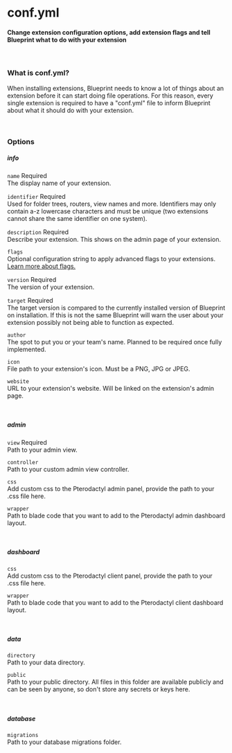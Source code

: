 # conf.yml
<h4 class="fw-light">Change extension configuration options, add extension flags and tell Blueprint what to do with your extension</h4><br/>

### **What is conf.yml?**
When installing extensions, Blueprint needs to know a lot of things about an extension before it can start doing file operations. For this reason, every single extension is required to have a "conf.yml" file to inform Blueprint about what it should do with your extension.

<br/>

### **Options**

##### info
`name` <span class="badge bg-danger-subtle text-danger-emphasis rounded-pill">Required</span>\
The display name of your extension.

`identifier` <span class="badge bg-danger-subtle text-danger-emphasis rounded-pill">Required</span>\
Used for folder trees, routers, view names and more. Identifiers may only contain a-z lowercase characters and must be unique (two extensions cannot share the same identifier on one system).

`description` <span class="badge bg-danger-subtle text-danger-emphasis rounded-pill">Required</span>\
Describe your extension. This shows on the admin page of your extension.

`flags`\
Optional configuration string to apply advanced flags to your extensions. [Learn more about flags.](?page=documentation/flags)

`version` <span class="badge bg-danger-subtle text-danger-emphasis rounded-pill">Required</span>\
The version of your extension.

`target` <span class="badge bg-danger-subtle text-danger-emphasis rounded-pill">Required</span>\
The target version is compared to the currently installed version of Blueprint on installation. If this is not the same Blueprint will warn the user about your extension possibly not being able to function as expected.

`author`\
The spot to put you or your team's name. Planned to be required once fully implemented.

`icon`\
File path to your extension's icon. Must be a PNG, JPG or JPEG.

`website`\
URL to your extension's website. Will be linked on the extension's admin page.

<br/>

##### admin
`view` <span class="badge bg-danger-subtle text-danger-emphasis rounded-pill">Required</span>\
Path to your admin view.

`controller`\
Path to your custom admin view controller.

`css`\
Add custom css to the Pterodactyl admin panel, provide the path to your .css file here.

`wrapper`\
Path to blade code that you want to add to the Pterodactyl admin dashboard layout.

<br/>

##### dashboard
`css`\
Add custom css to the Pterodactyl client panel, provide the path to your .css file here.

`wrapper`\
Path to blade code that you want to add to the Pterodactyl client dashboard layout.

<br/>

##### data
`directory`\
Path to your data directory.

`public`\
Path to your public directory. All files in this folder are available publicly and can be seen by anyone, so don't store any secrets or keys here.

<br/>

##### database
`migrations`\
Path to your database migrations folder.